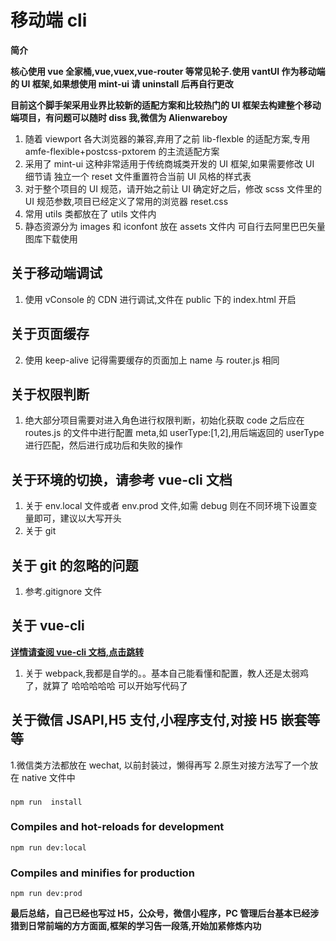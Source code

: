 # 移动端 cli

**简介**

**核心使用 vue 全家桶,vue,vuex,vue-router 等常见轮子.使用 vantUI 作为移动端的 UI 框架,如果想使用 mint-ui 请 uninstall 后再自行更改**

**目前这个脚手架采用业界比较新的适配方案和比较热门的 UI 框架去构建整个移动端项目，有问题可以随时 diss 我,微信为 Alienwareboy**

1. 随着 viewport 各大浏览器的兼容,弃用了之前 lib-flexble 的适配方案,专用 amfe-flexible+postcss-pxtorem 的主流适配方案
2. 采用了 mint-ui 这种非常适用于传统商城类开发的 UI 框架,如果需要修改 UI 细节请 独立一个 reset 文件重置符合当前 UI 风格的样式表
3. 对于整个项目的 UI 规范，请开始之前让 UI 确定好之后，修改 scss 文件里的 UI 规范参数,项目已经定义了常用的浏览器 reset.css
4. 常用 utils 类都放在了 utils 文件内
5. 静态资源分为 images 和 iconfont 放在 assets 文件内 可自行去阿里巴巴矢量图库下载使用

## 关于移动端调试

1. 使用 vConsole 的 CDN 进行调试,文件在 public 下的 index.html 开启

## 关于页面缓存

2. 使用 keep-alive 记得需要缓存的页面加上 name 与 router.js 相同

## 关于权限判断

1. 绝大部分项目需要对进入角色进行权限判断，初始化获取 code 之后应在 routes.js 的文件中进行配置 meta,如 userType:[1,2],用后端返回的 userType 进行匹配，然后进行成功后和失败的操作

## 关于环境的切换，请参考 vue-cli 文档

1. 关于 env.local 文件或者 env.prod 文件,如需 debug 则在不同环境下设置变量即可，建议以大写开头
2. 关于 git

## 关于 git 的忽略的问题

1. 参考.gitignore 文件

## 关于 vue-cli

**[详情请查阅 vue-cli 文档,点击跳转](https://cli.vuejs.org/config/)**

1. 关于 webpack,我都是自学的。。基本自己能看懂和配置，教人还是太弱鸡了，就算了 哈哈哈哈哈 可以开始写代码了

## 关于微信 JSAPI,H5 支付,小程序支付,对接 H5 嵌套等等

1.微信类方法都放在 wechat, 以前封装过，懒得再写 2.原生对接方法写了一个放在 native 文件中

###

```
npm run  install
```

### Compiles and hot-reloads for development

```
npm run dev:local
```

### Compiles and minifies for production

```
npm run dev:prod
```

**最后总结，自己已经也写过 H5，公众号，微信小程序，PC 管理后台基本已经涉猎到日常前端的方方面面,框架的学习告一段落,开始加紧修炼内功**
